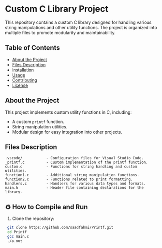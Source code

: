 # Custom C Library Project

This repository contains a custom C library designed for handling various string manipulations and other utility functions. The project is organized into multiple files to promote modularity and maintainability.

## Table of Contents

- [About the Project](#about-the-project)
- [Files Description](#files-description)
- [Installation](#installation)
- [Usage](#usage)
- [Contributing](#contributing)
- [License](#license)

## About the Project

This project implements custom utility functions in C, including:
- A custom `printf` function.
- String manipulation utilities.
- Modular design for easy integration into other projects.

## Files Description

```plaintext
.vscode/           - Configuration files for Visual Studio Code.
_printf.c          - Custom implementation of the printf function.
custom.c           - Functions for string handling and custom utilities.
function1.c        - Additional string manipulation functions.
function2.c        - Functions related to print formatting.
handlers.c         - Handlers for various data types and formats.
main.h             - Header file containing declarations for the library.
```
## ⚙️ How to Compile and Run
1. Clone the repository:
  ```bash
   git clone https://github.com/saadfahmi/Printf.git
   cd Printf
   gcc main.c
   ./a.out
